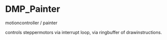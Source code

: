 # DMP_Painter

 motioncontroller / painter

 controls steppermotors via interrupt loop,
via ringbuffer of drawinstructions.

